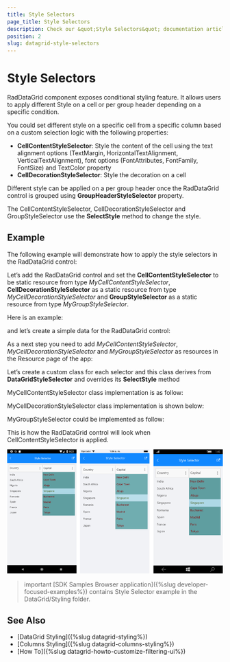 ```yaml
---
title: Style Selectors
page_title: Style Selectors
description: Check our &quot;Style Selectors&quot; documentation article for Telerik DataGrid for Xamarin control.
position: 2
slug: datagrid-style-selectors
---
```


# Style Selectors

RadDataGrid component exposes conditional styling feature. It allows users to apply different Style on a cell or per group header depending on a specific condition. 

You could set different style on a specific cell from a specific column based on a custom selection logic with the following properties:

* **CellContentStyleSelector**: Style the content of the cell using the text alignment options (TextMargin, HorizontalTextAlignment, VerticalTextAlignment), font options (FontAttributes, FontFamily, FontSize) and TextColor property 
* **CellDecorationStyleSelector**: Style the decoration on a cell

Different style can be applied on a per group header once the RadDataGrid control is grouped using **GroupHeaderStyleSelector** property. 

The CellContentStyleSelector, CellDecorationStyleSelector and GroupStyleSelector use the **SelectStyle** method to change the style.

## Example

The following example will demonstrate how to apply the style selectors in the RadDataGrid control:

Let’s add the RadDataGrid control and set the **CellContentStyleSelector** to be static resource from type *MyCellContentStyleSelector*, **CellDecorationStyleSelector** as a static resource from type *MyCellDecorationStyleSelector* and **GroupStyleSelector** as a static resource from type *MyGroupStyleSelector*. 

Here is an example:

<snippet id='datagrid-styleselector-example'/>

and let’s create a simple data for the RadDataGrid control:

<snippet id='datagrid-styleselector-data'/>

<snippet id='datagrid-styleselector-items'/>

As a next step you need to add *MyCellContentStyleSelector*, *MyCellDecorationStyleSelector* and *MyGroupStyleSelector* as resources in the Resource page of the app:

<snippet id='datagrid-styleselectors'/>

Let’s create a custom class for each selector and this class derives from **DataGridStyleSelector** and overrides its **SelectStyle** method

MyCellContentStyleSelector class implementation is as follow:

<snippet id='datagrid-styleselector-cellcontent'/>

MyCellDecorationStyleSelector class implementation is shown below:

<snippet id='datagrid-styleselector-celldecoration'/>

MyGroupStyleSelector could be implemented as follow:

<snippet id='datagrid-styleselector-group'/>

This is how the RadDataGrid control will look when CellContentStyleSelector is applied.

![DataGrid StyleSelectors](../images/datagrid-style-selector.png)


>important [SDK Samples Browser application]({%slug developer-focused-examples%}) contains Style Selector example in the DataGrid/Styling folder. 

## See Also

- [DataGrid Styling]({%slug datagrid-styling%})
- [Columns Styling]({%slug datagrid-columns-styling%})
- [How To]({%slug datagrid-howto-customize-filtering-ui%})
